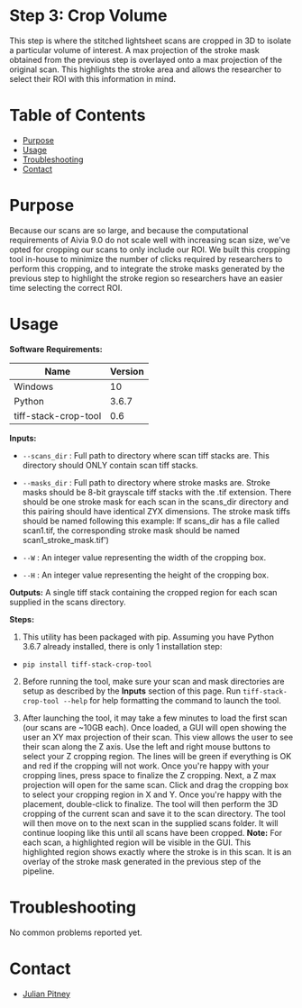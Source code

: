 # Step 3: Crop Volume

This step is where the stitched lightsheet scans are cropped in 3D to isolate a particular volume of interest. A max projection of the stroke mask obtained from the previous step is overlayed onto a max projection of the original scan. This highlights the stroke area and allows the researcher to select their ROI with this information in mind.

# Table of Contents
* [Purpose](#purpose)
* [Usage](#usage)
* [Troubleshooting](#troulbeshooting)
* [Contact](#contact)

# Purpose
Because our scans are so large, and because the computational requirements of Aivia 9.0 do not scale well with increasing scan size, we've opted for cropping our scans to only include our ROI. We built this cropping tool in-house to minimize the number of clicks required by researchers to perform this cropping, and to integrate the stroke masks generated by the previous step to highlight the stroke region so researchers have an easier time selecting the correct ROI.  
# Usage

**Software Requirements:**

| Name | Version |
| ----------- | ----------- |
| Windows | 10 |
| Python | 3.6.7 |
| tiff-stack-crop-tool | 0.6 |

**Inputs:**
- `--scans_dir` : Full path to directory where scan tiff stacks are. This directory should ONLY contain scan tiff stacks.

- `--masks_dir` : Full path to directory where stroke masks are. Stroke masks should be 8-bit grayscale tiff stacks with the .tif extension. There should be one stroke mask for each scan in the scans_dir directory and this pairing should have identical ZYX dimensions. The stroke mask tiffs should be named following this example: If scans_dir has a file called scan1.tif, the corresponding stroke mask should be named scan1_stroke_mask.tif')

- `--W` : An integer value representing the width of the cropping box.

- `--H` : An integer value representing the height of the cropping box.

**Outputs:** A single tiff stack containing the cropped region for each scan supplied in the scans directory.


**Steps:**

1. This utility has been packaged with pip. Assuming you have Python 3.6.7 already installed, there is only 1 installation step:

- `pip install tiff-stack-crop-tool`

2. Before running the tool, make sure your scan and mask directories are setup as described by the **Inputs** section of this page. Run `tiff-stack-crop-tool --help` for help formatting the command to launch the tool.

3. After launching the tool, it may take a few minutes to load the first scan (our scans are ~10GB each). Once loaded, a GUI will open showing the user an XY max projection of their scan. This view allows the user to see their scan along the Z axis. Use the left and right mouse buttons to select your Z cropping region. The lines will be green if everything is OK and red if the cropping will not work. Once you're happy with your cropping lines, press space to finalize the Z cropping. Next, a Z max projection will open for the same scan. Click and drag the cropping box to select your cropping region in X and Y. Once you're happy with the placement, double-click to finalize. The tool will then perform the 3D cropping of the current scan and save it to the scan directory. The tool will then move on to the next scan in the supplied scans folder. It will continue looping like this until all scans have been cropped. **Note:** For each scan, a highlighted region will be visible in the GUI. This highlighted region shows exactly where the stroke is in this scan. It is an overlay of the stroke mask generated in the previous step of the pipeline.


# Troubleshooting

No common problems reported yet.

# Contact
* [Julian Pitney](www.julianpitney.com)
